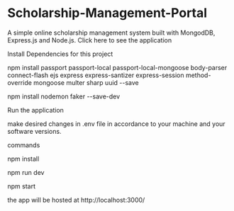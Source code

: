 # Scholarship-Management-Portal

A simple online scholarship management system built with MongodDB, Express.js and Node.js. Click here to see the application

Install Dependencies for this project 

npm install passport passport-local passport-local-mongoose body-parser connect-flash ejs express express-santizer express-session method-override mongoose multer sharp uuid --save


npm install nodemon faker --save-dev


Run the application

make desired changes in .env file in accordance to your machine and your software versions.

commands

npm install 


npm run dev


npm start 


the app will be hosted at 
http://localhost:3000/
